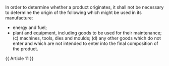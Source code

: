In order to determine whether a product originates, it shall not be necessary to determine the origin of the following which might be used in its manufacture:

- energy and fuel;
- plant and equipment, including goods to be used for their maintenance;
(c) machines, tools, dies and moulds;
(d) any other goods which do not enter and which are not intended to enter into the final composition of the product.

{{ Article 11 }}
